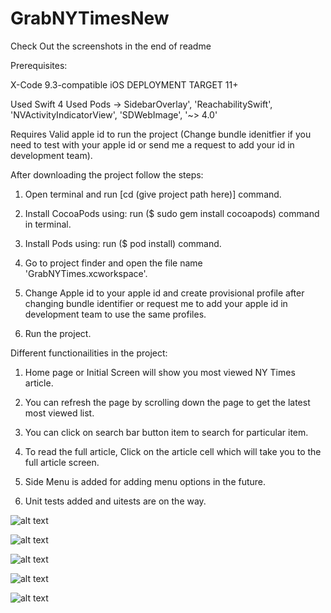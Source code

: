 # GrabNYTimesNew


Check Out the screenshots in the end of readme


Prerequisites:

X-Code 9.3-compatible
iOS DEPLOYMENT TARGET 11+

Used Swift 4
Used Pods -> SidebarOverlay', 'ReachabilitySwift', 'NVActivityIndicatorView', 'SDWebImage', '~> 4.0'

Requires Valid apple id to run the project (Change bundle idenitfier if you need to test with your apple id or send me a request to add your id in development team).

After downloading the project follow the steps:

1. Open terminal and run [cd (give project path here)] command.

2. Install CocoaPods using: run ($ sudo gem install cocoapods) command in terminal.

3. Install Pods using: run ($ pod install) command.

4. Go to project finder and open the file name 'GrabNYTimes.xcworkspace'.

5. Change Apple id to your apple id and create provisional profile after changing bundle identifier or request me to add your apple id in development team to use the same profiles.

6. Run the project.

Different functionailities in the project:

1. Home page or Initial Screen will show you most viewed NY Times article.

2. You can refresh the page by scrolling down the page to get the latest most viewed list.

3. You can click on search bar button item to search for particular item.

4. To read the full article, Click on the article cell which will take you to the full article screen.

5. Side Menu is added for adding menu options in the future.

6. Unit tests added and uitests are on the way.


![alt text](https://github.com/pro-jeet/GrabNYTimesNew/blob/master/Main.png)

![alt text](https://github.com/pro-jeet/GrabNYTimesNew/blob/master/FullArticle.png)

![alt text](https://github.com/pro-jeet/GrabNYTimesNew/blob/master/Refresh.png)

![alt text](https://github.com/pro-jeet/GrabNYTimesNew/blob/master/menu.png)

![alt text](https://github.com/pro-jeet/GrabNYTimesNew/blob/master/search.png)
